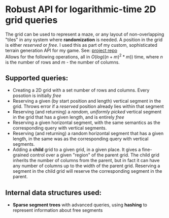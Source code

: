 # Robust API for logarithmic-time 2D grid queries
The grid can be used to represent a maze, or any layout of non-overlapping "tiles" in any system where **randomization** is needed. A position in the grid is either *reserved* or *free*.
I used this as part of my custom, sophisticated terrain generation API for my game. See: [project repo](https://github.com/Lukasz13866417/Game3D_OpenGL) <br>
Allows for the following operations, all in $O(log((n+m)^{2} * m))$ time, where $n$ is the number of rows and $m$ - the number of columns. <br>
## Supported queries:
- Creating a 2D grid with a set number of rows and columns. Every posotion is initially *free* 
- Reserving a given (by start position and length) vertical segment in the grid. Throws error if a *reserved* position already lies within that segment
- Reserving (and returning) a *random, uniformly picked* vertical segment in the grid that has a given length, and is entirely *free*
- Reserving a given horizontal segment, with the same semantics as the corresponding query with vertical segments.
- Reserving (and returning) a random horizontal segment that has a given length, in the same was as the corresponding query with vertical segments.
- Adding a **child** grid to a given grid, in a given place. It gives a fine-grained control over a given "region" of the parent grid. The child grid inherits the number of columns from the parent, but in fact it can have any number of columns up to the width of the parent grid. Reserving a segment in the child grid will reserve the corresponding segment in the parent.
## Internal data structures used:
- **Sparse segment trees** with advanced queries, using **hashing** to represent information about free segments
